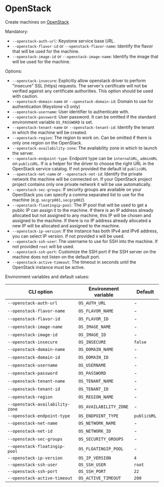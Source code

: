 <!--[metadata]>
+++
title = "OpenStack"
description = "OpenStack driver for machine"
keywords = ["machine, OpenStack, driver"]
[menu.machine]
parent="smn_machine_drivers"
+++
<![end-metadata]-->

# OpenStack

Create machines on [OpenStack](http://www.openstack.org/software/)

Mandatory:

-   `--openstack-auth-url`: Keystone service base URL.
-   `--openstack-flavor-id` or `--openstack-flavor-name`: Identify the flavor that will be used for the machine.
-   `--openstack-image-id` or `--openstack-image-name`: Identify the image that will be used for the machine.

Options:

-   `--openstack-insecure`: Explicitly allow openstack driver to perform "insecure" SSL (https) requests. The server's certificate will not be verified against any certificate authorities. This option should be used with caution.
-   `--openstack-domain-name` or `--openstack-domain-id`: Domain to use for authentication (Keystone v3 only)
-   `--openstack-username`: User identifier to authenticate with.
-   `--openstack-password`: User password. It can be omitted if the standard environment variable `OS_PASSWORD` is set.
-   `--openstack-tenant-name` or `--openstack-tenant-id`: Identify the tenant in which the machine will be created.
-   `--openstack-region`: The region to work on. Can be omitted if there is only one region on the OpenStack.
-   `--openstack-availability-zone`: The availability zone in which to launch the server.
-   `--openstack-endpoint-type`: Endpoint type can be `internalURL`, `adminURL` on `publicURL`. If is a helper for the driver
    to choose the right URL in the OpenStack service catalog. If not provided the default id `publicURL`
-   `--openstack-net-name` or `--openstack-net-id`: Identify the private network the machine will be connected on. If your OpenStack project project contains only one private network it will be use automatically.
-   `--openstack-sec-groups`: If security groups are available on your OpenStack you can specify a comma separated list
    to use for the machine (e.g. `secgrp001,secgrp002`).
-   `--openstack-floatingip-pool`: The IP pool that will be used to get a public IP can assign it to the machine. If there is an
    IP address already allocated but not assigned to any machine, this IP will be chosen and assigned to the machine. If
    there is no IP address already allocated a new IP will be allocated and assigned to the machine.
-   `--openstack-ip-version`: If the instance has both IPv4 and IPv6 address, you can select IP version. If not provided `4` will be used.
-   `--openstack-ssh-user`: The username to use for SSH into the machine. If not provided `root` will be used.
-   `--openstack-ssh-port`: Customize the SSH port if the SSH server on the machine does not listen on the default port.
-   `--openstack-active-timeout`: The timeout in seconds until the OpenStack instance must be active.

Environment variables and default values:

| CLI option                      | Environment variable   | Default     |
| ------------------------------- | ---------------------- | ----------- |
| `--openstack-auth-url`          | `OS_AUTH_URL`          | -           |
| `--openstack-flavor-name`       | `OS_FLAVOR_NAME`       | -           |
| `--openstack-flavor-id`         | `OS_FLAVOR_ID`         | -           |
| `--openstack-image-name`        | `OS_IMAGE_NAME`        | -           |
| `--openstack-image-id`          | `OS_IMAGE_ID`          | -           |
| `--openstack-insecure`          | `OS_INSECURE`          | `false`     |
| `--openstack-domain-name`       | `OS_DOMAIN_NAME`       | -           |
| `--openstack-domain-id`         | `OS_DOMAIN_ID`         | -           |
| `--openstack-username`          | `OS_USERNAME`          | -           |
| `--openstack-password`          | `OS_PASSWORD`          | -           |
| `--openstack-tenant-name`       | `OS_TENANT_NAME`       | -           |
| `--openstack-tenant-id`         | `OS_TENANT_ID`         | -           |
| `--openstack-region`            | `OS_REGION_NAME`       | -           |
| `--openstack-availability-zone` | `OS_AVAILABILITY_ZONE` | -           |
| `--openstack-endpoint-type`     | `OS_ENDPOINT_TYPE`     | `publicURL` |
| `--openstack-net-name`          | `OS_NETWORK_NAME`      | -           |
| `--openstack-net-id`            | `OS_NETWORK_ID`        | -           |
| `--openstack-sec-groups`        | `OS_SECURITY_GROUPS`   | -           |
| `--openstack-floatingip-pool`   | `OS_FLOATINGIP_POOL`   | -           |
| `--openstack-ip-version`        | `OS_IP_VERSION`        | `4`         |
| `--openstack-ssh-user`          | `OS_SSH_USER`          | `root`      |
| `--openstack-ssh-port`          | `OS_SSH_PORT`          | `22`        |
| `--openstack-active-timeout`    | `OS_ACTIVE_TIMEOUT`    | `200`       |
